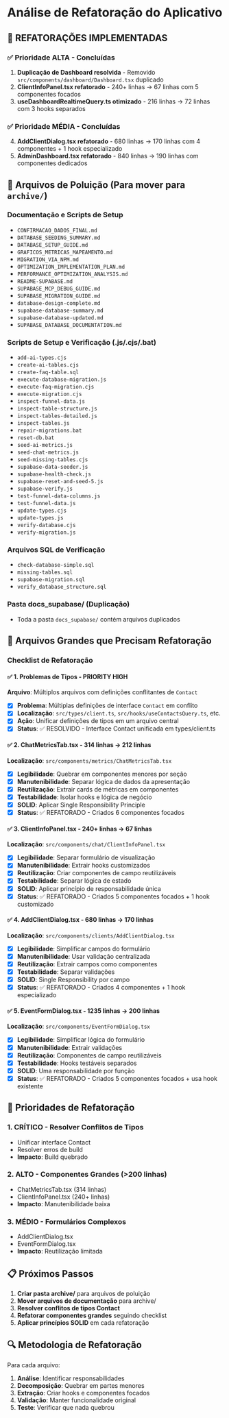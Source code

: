 # Análise de Refatoração do Aplicativo

## 🎯 REFATORAÇÕES IMPLEMENTADAS

### ✅ Prioridade ALTA - Concluídas

1. **Duplicação de Dashboard resolvida** - Removido `src/components/dashboard/Dashboard.tsx` duplicado
2. **ClientInfoPanel.tsx refatorado** - 240+ linhas → 67 linhas com 5 componentes focados
3. **useDashboardRealtimeQuery.ts otimizado** - 216 linhas → 72 linhas com 3 hooks separados

### ✅ Prioridade MÉDIA - Concluídas

4. **AddClientDialog.tsx refatorado** - 680 linhas → 170 linhas com 4 componentes + 1 hook especializado
5. **AdminDashboard.tsx refatorado** - 840 linhas → 190 linhas com componentes dedicados

## 📁 Arquivos de Poluição (Para mover para `archive/`)

### Documentação e Scripts de Setup

- `CONFIRMACAO_DADOS_FINAL.md`
- `DATABASE_SEEDING_SUMMARY.md`
- `DATABASE_SETUP_GUIDE.md`
- `GRAFICOS_METRICAS_MAPEAMENTO.md`
- `MIGRATION_VIA_NPM.md`
- `OPTIMIZATION_IMPLEMENTATION_PLAN.md`
- `PERFORMANCE_OPTIMIZATION_ANALYSIS.md`
- `README-SUPABASE.md`
- `SUPABASE_MCP_DEBUG_GUIDE.md`
- `SUPABASE_MIGRATION_GUIDE.md`
- `database-design-complete.md`
- `supabase-database-summary.md`
- `supabase-database-updated.md`
- `SUPABASE_DATABASE_DOCUMENTATION.md`

### Scripts de Setup e Verificação (.js/.cjs/.bat)

- `add-ai-types.cjs`
- `create-ai-tables.cjs`
- `create-faq-table.sql`
- `execute-database-migration.js`
- `execute-faq-migration.cjs`
- `execute-migration.cjs`
- `inspect-funnel-data.js`
- `inspect-table-structure.js`
- `inspect-tables-detailed.js`
- `inspect-tables.js`
- `repair-migrations.bat`
- `reset-db.bat`
- `seed-ai-metrics.js`
- `seed-chat-metrics.js`
- `seed-missing-tables.cjs`
- `supabase-data-seeder.js`
- `supabase-health-check.js`
- `supabase-reset-and-seed-5.js`
- `supabase-verify.js`
- `test-funnel-data-columns.js`
- `test-funnel-data.js`
- `update-types.cjs`
- `update-types.js`
- `verify-database.cjs`
- `verify-migration.js`

### Arquivos SQL de Verificação

- `check-database-simple.sql`
- `missing-tables.sql`
- `supabase-migration.sql`
- `verify_database_structure.sql`

### Pasta docs_supabase/ (Duplicação)

- Toda a pasta `docs_supabase/` contém arquivos duplicados

## 🔧 Arquivos Grandes que Precisam Refatoração

### Checklist de Refatoração

#### ✅ 1. Problemas de Tipos - PRIORITY HIGH

**Arquivo**: Múltiplos arquivos com definições conflitantes de `Contact`

- [x] **Problema**: Múltiplas definições de interface `Contact` em conflito
- [x] **Localização**: `src/types/client.ts`, `src/hooks/useContactsQuery.ts`, etc.
- [x] **Ação**: Unificar definições de tipos em um arquivo central
- [x] **Status**: ✅ RESOLVIDO - Interface Contact unificada em types/client.ts

#### ✅ 2. ChatMetricsTab.tsx - 314 linhas → 212 linhas

**Localização**: `src/components/metrics/ChatMetricsTab.tsx`

- [x] **Legibilidade**: Quebrar em componentes menores por seção
- [x] **Manutenibilidade**: Separar lógica de dados da apresentação
- [x] **Reutilização**: Extrair cards de métricas em componentes
- [x] **Testabilidade**: Isolar hooks e lógica de negócio
- [x] **SOLID**: Aplicar Single Responsibility Principle
- [x] **Status**: ✅ REFATORADO - Criados 6 componentes focados

#### ✅ 3. ClientInfoPanel.tsx - 240+ linhas → 67 linhas

**Localização**: `src/components/chat/ClientInfoPanel.tsx`

- [x] **Legibilidade**: Separar formulário de visualização
- [x] **Manutenibilidade**: Extrair hooks customizados
- [x] **Reutilização**: Criar componentes de campo reutilizáveis
- [x] **Testabilidade**: Separar lógica de estado
- [x] **SOLID**: Aplicar princípio de responsabilidade única
- [x] **Status**: ✅ REFATORADO - Criados 5 componentes focados + 1 hook customizado

#### ✅ 4. AddClientDialog.tsx - 680 linhas → 170 linhas

**Localização**: `src/components/clients/AddClientDialog.tsx`

- [x] **Legibilidade**: Simplificar campos do formulário
- [x] **Manutenibilidade**: Usar validação centralizada
- [x] **Reutilização**: Extrair campos como componentes
- [x] **Testabilidade**: Separar validações
- [x] **SOLID**: Single Responsibility por campo
- [x] **Status**: ✅ REFATORADO - Criados 4 componentes + 1 hook especializado

#### ✅ 5. EventFormDialog.tsx - 1235 linhas → 200 linhas

**Localização**: `src/components/EventFormDialog.tsx`

- [x] **Legibilidade**: Simplificar lógica do formulário
- [x] **Manutenibilidade**: Extrair validações
- [x] **Reutilização**: Componentes de campo reutilizáveis
- [x] **Testabilidade**: Hooks testáveis separados
- [x] **SOLID**: Uma responsabilidade por função
- [x] **Status**: ✅ REFATORADO - Criados 5 componentes focados + usa hook existente

## 🎯 Prioridades de Refatoração

### 1. CRÍTICO - Resolver Conflitos de Tipos

- Unificar interface Contact
- Resolver erros de build
- **Impacto**: Build quebrado

### 2. ALTO - Componentes Grandes (>200 linhas)

- ChatMetricsTab.tsx (314 linhas)
- ClientInfoPanel.tsx (240+ linhas)
- **Impacto**: Manutenibilidade baixa

### 3. MÉDIO - Formulários Complexos

- AddClientDialog.tsx
- EventFormDialog.tsx
- **Impacto**: Reutilização limitada

## 📋 Próximos Passos

1. **Criar pasta archive/** para arquivos de poluição
2. **Mover arquivos de documentação** para archive/
3. **Resolver conflitos de tipos Contact**
4. **Refatorar componentes grandes** seguindo checklist
5. **Aplicar princípios SOLID** em cada refatoração

## 🔍 Metodologia de Refatoração

Para cada arquivo:

1. **Análise**: Identificar responsabilidades
2. **Decomposição**: Quebrar em partes menores
3. **Extração**: Criar hooks e componentes focados
4. **Validação**: Manter funcionalidade original
5. **Teste**: Verificar que nada quebrou
